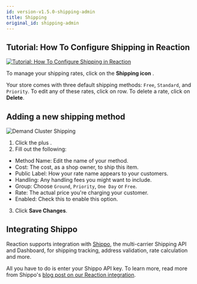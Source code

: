 ```yaml
---
id: version-v1.5.0-shipping-admin
title: Shipping
original_id: shipping-admin
---
```

    
## Tutorial: How To Configure Shipping in Reaction

[![Tutorial: How To Configure Shipping in Reaction](/assets/guide-shipping-video-screenshot.png)](https://www.youtube.com/watch?v=fiR_kV1GBdg)

To manage your shipping rates, click on the **Shipping icon** <i class="rui font-icon fa fa-truck"></i>.

Your store comes with three default shipping methods: `Free`, `Standard`, and `Priority`. To edit any of these rates, click on row. To delete a rate, click on **Delete**.

## Adding a new shipping method

![](/assets/admin-dashboard-shipping-2.png "Demand Cluster Shipping")

1.  Click the plus <i class="font-icon fa fa-plus"></i>.
2.  Fill out the following:

-   Method Name: Edit the name of your method.
-   Cost: The cost, as a shop owner, to ship this item.
-   Public Label: How your rate name appears to your customers.
-   Handling: Any handling fees you might want to include.
-   Group: Choose `Ground`, `Priority`, `One Day` or `Free`.
-   Rate: The actual price you're charging your customer.
-   Enabled: Check this to enable this option.

3.  Click **Save Changes**.

## Integrating Shippo

Reaction supports integration with [Shippo](https://goshippo.com/), the multi-carrier Shipping API and Dashboard, for shipping tracking, address validation, rate calculation and more.

All you have to do is enter your Shippo API key. To learn more, read more from Shippo's [blog post on our Reaction integration](https://goshippo.com/blog/how-reaction-commerce-built-shipping-using-shippo/).
